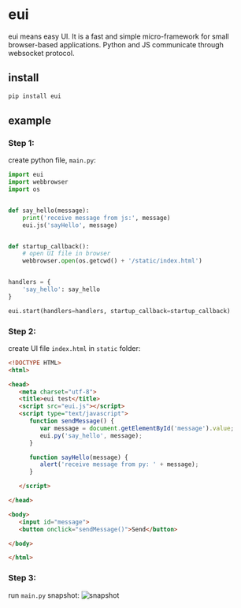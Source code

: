 # eui
eui means easy UI. It is a fast and simple micro-framework for small browser-based applications.
Python and JS communicate through websocket protocol.

## install
```cmd
pip install eui
```
## example
### Step 1:
create python file, `main.py`:
```python
import eui
import webbrowser
import os


def say_hello(message):
    print('receive message from js:', message)
    eui.js('sayHello', message)


def startup_callback():
    # open UI file in browser
    webbrowser.open(os.getcwd() + '/static/index.html')


handlers = {
    'say_hello': say_hello
}

eui.start(handlers=handlers, startup_callback=startup_callback)

```

### Step 2:
create UI file `index.html` in `static` folder:
```html
<!DOCTYPE HTML>
<html>

<head>
   <meta charset="utf-8">
   <title>eui test</title>
   <script src="eui.js"></script>
   <script type="text/javascript">
      function sendMessage() {
         var message = document.getElementById('message').value;
         eui.py('say_hello', message);
      }

      function sayHello(message) {
         alert('receive message from py: ' + message);
      }

   </script>

</head>

<body>
   <input id="message">
   <button onclick="sendMessage()">Send</button>

</body>

</html>

```

### Step 3:
run `main.py`
snapshot:
![snapshot](https://gitee.com/lixkhao/eui/raw/main/static/snapshot1.png)